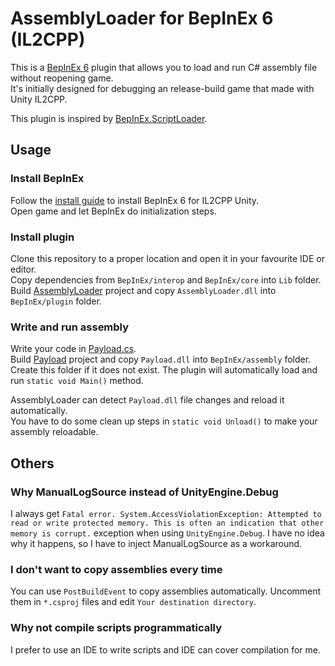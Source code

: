 # AssemblyLoader for BepInEx 6 (IL2CPP)

This is a [BepInEx 6](https://github.com/BepInEx/BepInEx) plugin that allows you to load and run C# assembly file without reopening game.  
It's initially designed for debugging an release-build game that made with Unity IL2CPP.

This plugin is inspired by [BepInEx.ScriptLoader](https://github.com/ghorsington/BepInEx.ScriptLoader).

## Usage

### Install BepInEx

Follow the [install guide](https://docs.bepinex.dev/v6.0.0-pre.1/articles/user_guide/installation/index.html) to install BepInEx 6 for IL2CPP Unity.      
Open game and let BepInEx do initialization steps.

### Install plugin

Clone this repository to a proper location and open it in your favourite IDE or editor.    
Copy dependencies from `BepInEx/interop` and `BepInEx/core` into `Lib` folder.  
Build [AssemblyLoader](./AssemblyLoader) project and copy `AssemblyLoader.dll` into `BepInEx/plugin` folder.

### Write and run assembly

Write your code in [Payload.cs](./Payload/Payload.cs).  
Build [Payload](./Payload) project and copy `Payload.dll` into `BepInEx/assembly` folder. Create this folder if it does not exist. The plugin will automatically load and run `static void Main()` method.

AssemblyLoader can detect `Payload.dll` file changes and reload it automatically.  
You have to do some clean up steps in `static void Unload()` to make your assembly reloadable.

## Others

### Why ManualLogSource instead of UnityEngine.Debug

I always get `Fatal error. System.AccessViolationException: Attempted to read or write protected memory. This is often an indication that other memory is corrupt.` exception when using `UnityEngine.Debug`. I have no idea why it happens, so I have to inject ManualLogSource as a workaround.

### I don't want to copy assemblies every time

You can use `PostBuildEvent` to copy assemblies automatically. Uncomment them in `*.csproj` files and edit `Your destination directory`. 

### Why not compile scripts programmatically

I prefer to use an IDE to write scripts and IDE can cover compilation for me. 
